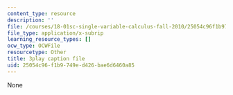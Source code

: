 ```yaml
---
content_type: resource
description: ''
file: /courses/18-01sc-single-variable-calculus-fall-2010/25054c96f1b9749ed426bae6d6460a85_CXKoCMVqM9s.srt
file_type: application/x-subrip
learning_resource_types: []
ocw_type: OCWFile
resourcetype: Other
title: 3play caption file
uid: 25054c96-f1b9-749e-d426-bae6d6460a85
---
```

None

